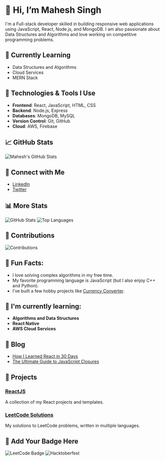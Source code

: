# 👋 Hi, I’m Mahesh Singh

I'm a Full-stack developer skilled in building responsive web applications using JavaScript, React, Node.js, and MongoDB. I am also passionate about Data Structures and Algorithms and love working on competitive programming problems.

## 🌱 Currently Learning
- Data Structures and Algorithms
- Cloud Services
- MERN Stack

## 🔧 Technologies & Tools I Use
- **Frontend**: React, JavaScript, HTML, CSS
- **Backend**: Node.js, Express
- **Databases**: MongoDB, MySQL
- **Version Control**: Git, GitHub
- **Cloud**: AWS, Firebase

## 📈 GitHub Stats
![Mahesh's GitHub Stats](https://github-readme-stats.vercel.app/api?username=maheshsingh20&show_icons=true&hide_title=true)

## 🔗 Connect with Me
- [LinkedIn](https://www.linkedin.com/in/maheshsingh20)
- [Twitter](https://twitter.com/rambovillain323)

## 📊 More Stats
![GitHub Stats](https://github-readme-stats.vercel.app/api?username=maheshsingh20&count_private=true&show_icons=true&theme=radical)
![Top Languages](https://github-readme-stats.vercel.app/api/top-langs/?username=maheshsingh20&layout=compact&theme=radical)

## 💪 Contributions
![Contributions](https://github-readme-streak-stats.herokuapp.com/?user=maheshsingh20&theme=dark)

## 🤔 Fun Facts:
- I love solving complex algorithms in my free time.
- My favorite programming language is JavaScript (but I also enjoy C++ and Python).
- I’ve built a few hobby projects like [Currency Converter](https://github.com/maheshsingh20/currencyconverter-python).

## 🧠 I'm currently learning:
- **Algorithms and Data Structures**
- **React Native**
- **AWS Cloud Services**

## 📝 Blog
- [How I Learned React in 30 Days](https://medium.com/@maheshsingh20/learn-react-in-30-days-article)
- [The Ultimate Guide to JavaScript Closures](https://dev.to/maheshsingh20/javascript-closures-article)

## 🌟 Projects

### [ReactJS](https://github.com/maheshsingh20/ReactJS)
A collection of my React projects and templates.

### [LeetCode Solutions](https://github.com/maheshsingh20/leetcode)
My solutions to LeetCode problems, written in multiple languages.

## 🎨 Add Your Badge Here

![LeetCode Badge](https://img.shields.io/badge/LeetCode-300%20Problems%20Solved-orange)
![Hacktoberfest](https://img.shields.io/badge/Hacktoberfest-2024-green)
